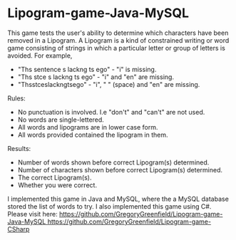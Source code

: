 # Lipogram-game-Java-MySQL
This game tests the user's ability to determine which characters have been removed in a Lipogram. A Lipogram is a kind of constrained writing or word game consisting of strings in which a particular letter or group of letters is avoided. For example, 
- "Ths sentence s lackng ts ego" - "i" is missing.
- "Ths stce s lackng ts ego" - "i" and "en" are missing.
- "Thsstceslackngtsego" - "i", " " (space) and "en" are missing.

Rules:
- No punctuation is involved. I.e "don't" and "can't" are not used.
- No words are single-lettered.
- All words and lipograms are in lower case form.
- All words provided contained the lipogram in them.

Results:
- Number of words shown before correct Lipogram(s) determined.
- Number of characters shown before correct Lipogram(s) determined.
- The correct Lipogram(s). 
- Whether you were correct.

I implemented this game in Java and MySQL, where the a MySQL database stored the list of words to try. I also implemented this game using C#. Please visit here: [https://github.com/GregoryGreenfield/Lipogram-game-Java-MySQL
](https://github.com/GregoryGreenfield/Lipogram-game-CSharp)https://github.com/GregoryGreenfield/Lipogram-game-CSharp
